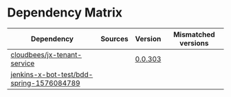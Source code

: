 # Dependency Matrix

Dependency | Sources | Version | Mismatched versions
---------- | ------- | ------- | -------------------
[cloudbees/jx-tenant-service](https://github.com/cloudbees/jx-tenant-service) |  | [0.0.303](https://github.com/cloudbees/jx-tenant-service/releases/tag/v0.0.303) | 
[jenkins-x-bot-test/bdd-spring-1576084789](https://github.com/jenkins-x-bot-test/bdd-spring-1576084789.git) |  | []() | 
